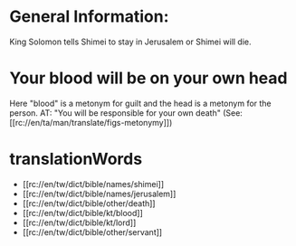# General Information:

King Solomon tells Shimei to stay in Jerusalem or Shimei will die.

# Your blood will be on your own head

Here "blood" is a metonym for guilt and the head is a metonym for the person. AT: "You will be responsible for your own death" (See: [[rc://en/ta/man/translate/figs-metonymy]])

# translationWords

* [[rc://en/tw/dict/bible/names/shimei]]
* [[rc://en/tw/dict/bible/names/jerusalem]]
* [[rc://en/tw/dict/bible/other/death]]
* [[rc://en/tw/dict/bible/kt/blood]]
* [[rc://en/tw/dict/bible/kt/lord]]
* [[rc://en/tw/dict/bible/other/servant]]